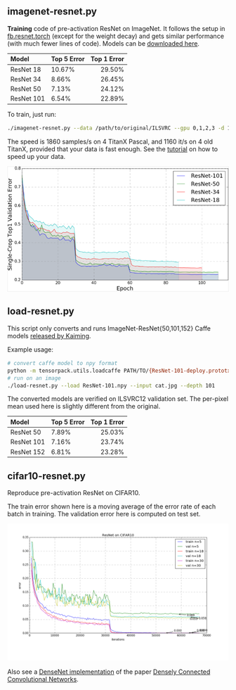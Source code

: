 
## imagenet-resnet.py

__Training__ code of pre-activation ResNet on ImageNet. It follows the setup in
[fb.resnet.torch](https://github.com/facebook/fb.resnet.torch) (except for the weight decay) and gets similar performance (with much fewer lines of code).
Models can be [downloaded here](https://goo.gl/6XjK9V).

| Model              | Top 5 Error | Top 1 Error |
|:-------------------|-------------|------------:|
| ResNet 18          |      10.67% |      29.50% |
| ResNet 34          |      8.66%  |      26.45% |
| ResNet 50          |      7.13%  |      24.12% |
| ResNet 101         |      6.54%  |      22.89% |

To train, just run:
```bash
./imagenet-resnet.py --data /path/to/original/ILSVRC --gpu 0,1,2,3 -d 18
```
The speed is 1860 samples/s on 4 TitanX Pascal, and 1160 it/s on 4 old TitanX, provided that your data is fast
enough. See the [tutorial](http://tensorpack.readthedocs.io/en/latest/tutorial/efficient-dataflow.html) on how to speed up your data.

![imagenet](imagenet-resnet.png)

## load-resnet.py

This script only converts and runs ImageNet-ResNet{50,101,152} Caffe models [released by Kaiming](https://github.com/KaimingHe/deep-residual-networks).

Example usage:
```bash
# convert caffe model to npy format
python -m tensorpack.utils.loadcaffe PATH/TO/{ResNet-101-deploy.prototxt,ResNet-101-model.caffemodel} ResNet101.npy
# run on an image
./load-resnet.py --load ResNet-101.npy --input cat.jpg --depth 101
```

The converted models are verified on ILSVRC12 validation set.
The per-pixel mean used here is slightly different from the original.

| Model              | Top 5 Error | Top 1 Error |
|:-------------------|-------------|------------:|
| ResNet 50          |      7.89%  |      25.03% |
| ResNet 101         |      7.16%  |      23.74% |
| ResNet 152         |      6.81%  |      23.28% |

## cifar10-resnet.py

Reproduce pre-activation ResNet on CIFAR10.

The train error shown here is a moving average of the error rate of each batch in training.
The validation error here is computed on test set.

![cifar10](cifar10-resnet.png)

Also see a [DenseNet implementation](https://github.com/YixuanLi/densenet-tensorflow) of the paper [Densely Connected Convolutional Networks](https://arxiv.org/abs/1608.06993).
